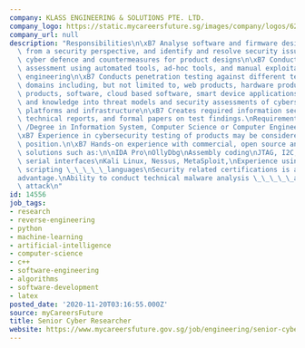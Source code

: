 ```yaml
---
company: KLASS ENGINEERING & SOLUTIONS PTE. LTD.
company_logo: https://static.mycareersfuture.sg/images/company/logos/62f254c16c3da1facb29022d19295082/klass-engineering-solutions.png
company_url: null
description: "Responsibilities\n\xB7 Analyse software and firmware designs and implementations\
  \ from a security perspective, and identify and resolve security issues\n\xB7 Recommend\
  \ cyber defence and countermeasures for product designs\n\xB7 Conducts security\
  \ assessment using automated tools, ad-hoc tools, and manual exploitation and reverse\
  \ engineering\n\xB7 Conducts penetration testing against different technological\
  \ domains including, but not limited to, web products, hardware products, wireless\
  \ products, software, cloud based software, smart device applications.\n\xB7 Research\
  \ and knowledge into threat models and security assessments of cybersecurity services,\
  \ platforms and infrastructure\n\xB7 Creates required information security documentation,\
  \ technical reports, and formal papers on test findings.\nRequirements\n\xB7 Diploma\
  \ /Degree in Information System, Computer Science or Computer Engineering or equivalent\n\
  \xB7 Experience in cybersecurity testing of products may be considered for senior\
  \ position.\n\xB7 Hands-on experience with commercial, open source and free security\
  \ solutions such as:\n\nIDA Pro\nOllyDbg\nAssembly coding\nJTAG, I2C, SPI, standard\
  \ serial interfaces\nKali Linux, Nessus, MetaSploit,\nExperience using one or more\
  \ scripting \_\_\_\_\_languages\nSecurity related certifications is an \_\_\_\_\_\
  advantage.\nAbility to conduct technical malware analysis \_\_\_\_\_and prevent\
  \ attack\n"
id: 14556
job_tags:
- research
- reverse-engineering
- python
- machine-learning
- artificial-intelligence
- computer-science
- c++
- software-engineering
- algorithms
- software-development
- latex
posted_date: '2020-11-20T03:16:55.000Z'
source: myCareersFuture
title: Senior Cyber Researcher
website: https://www.mycareersfuture.gov.sg/job/engineering/senior-cyber-researcher-klass-engineering-solutions-5dc9fcb6afde2781a5c8f081c8e0aa83
---
```

